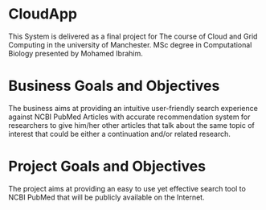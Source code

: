 CloudApp
========

This System is delivered as a final project for The course of Cloud and Grid Computing in the university of Manchester.
MSc degree in Computational Biology presented by Mohamed Ibrahim.

Business Goals and Objectives
=============================

The business aims at providing an intuitive user-friendly search experience against NCBI PubMed Articles with accurate recommendation system for researchers to give him/her other articles that talk about the same topic of interest that could be either a continuation and/or related research.

Project Goals and Objectives
=============================

The project aims at providing an easy to use yet effective search tool to NCBI PubMed that will be publicly available on the Internet.

